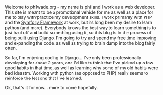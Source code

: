 Welcome to philwade.org - my name is phil and I work as a web developer. This
site is meant to be a promotional vehicle for me as well as a place for me to
play with/practice my development skills. I work primarily with PHP and the
[Symfony Framework](http://www.symfony-project.org) at work, but its long been
my desire to learn python (and more). Everybody knows the best way to learn
something is to just haul off and build something using it, so this blog is in
the process of being built using Django. I'm going to try and spend my free
time improving and expanding the code, as well as trying to brain dump into
the blog fairly often.

  
So far, I'm enjoying coding in Django... I've only been professionally
developing for about 2 years, and I'd like to think that I've picked up a few
good habits in that time, as well as learning why some of my old habits were
bad ideastm. Working with python (as opposed to PHP) really seems to reinforce
the lessons that I've learned.

  
Ok, that's it for now... more to come hopefully.

